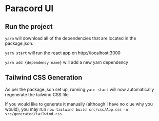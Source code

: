 # Paracord UI

## Run the project

`yarn` will download all of the dependencies that are located in the package.json.

`yarn start` will run the react app on http://localhost:3000

`yarn add {dependency name}` will add a new yarn dependency

## Tailwind CSS Generation

As per the package.json set up, running `yarn start` will now automatically regenerate the tailwind CSS file.

If you would like to generate it manually (although I have no clue why you would), you may run `npx tailwind build src/css/App.css -o src/generated/tailwind.css`
